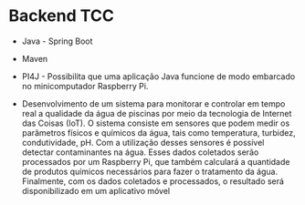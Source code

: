 # Backend TCC

- Java - Spring Boot
- Maven
- PI4J -  Possibilita que uma aplicação Java funcione de modo embarcado no minicomputador Raspberry Pi.

- Desenvolvimento de um sistema para monitorar e controlar em tempo real a qualidade da água de piscinas por meio da tecnologia de Internet das Coisas (IoT). O sistema consiste em sensores que podem medir os parâmetros físicos e químicos da água, tais como temperatura, turbidez, condutividade, pH. Com a utilização desses sensores é possível detectar contaminantes na água. Esses dados coletados serão processados por um Raspberry Pi, que também calculará a quantidade de produtos químicos necessários para fazer o tratamento da água. Finalmente, com os dados coletados e processados, o resultado será disponibilizado em um aplicativo móvel
